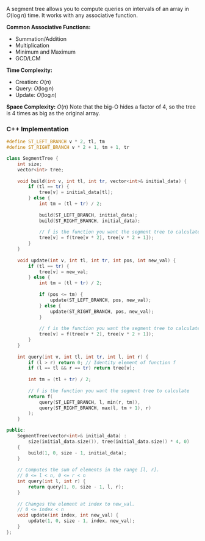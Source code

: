 A segment tree allows you to compute queries on intervals of an array in $O(\log n)$ time. It works with any associative function.

**Common Associative Functions:**
- Summation/Addition
- Multiplication
- Minimum and Maximum
- GCD/LCM

**Time Complexity:**
- Creation: $O(n)$
- Query: $O(\log n)$
- Update: $O(\log n)$

**Space Complexity:** $O(n)$
Note that the big-O hides a factor of 4, so the tree is 4 times as big as the original array.

### C++ Implementation
```C++
#define ST_LEFT_BRANCH v * 2, tl, tm
#define ST_RIGHT_BRANCH v * 2 + 1, tm + 1, tr

class SegmentTree {
	int size;
	vector<int> tree;
	
	void build(int v, int tl, int tr, vector<int>& initial_data) {
		if (tl == tr) {
			tree[v] = initial_data[tl];
		} else {
			int tm = (tl + tr) / 2;
			
			build(ST_LEFT_BRANCH, initial_data);
			build(ST_RIGHT_BRANCH, initial_data);
			
			// f is the function you want the segment tree to calculate
			tree[v] = f(tree[v * 2], tree[v * 2 + 1]);
		}
	}
	
	void update(int v, int tl, int tr, int pos, int new_val) {
		if (tl == tr) {
			tree[v] = new_val;
		} else {
			int tm = (tl + tr) / 2;
			
			if (pos <= tm) {
				update(ST_LEFT_BRANCH, pos, new_val);
			} else {
				update(ST_RIGHT_BRANCH, pos, new_val);
			}
			
			// f is the function you want the segment tree to calculate
			tree[v] = f(tree[v * 2], tree[v * 2 + 1]);
		}
	}
	
	int query(int v, int tl, int tr, int l, int r) {
		if (l > r) return 0; // Identity element of function f
		if (l == tl && r == tr) return tree[v];
		
		int tm = (tl + tr) / 2;
		
		// f is the function you want the segment tree to calculate
		return f(
			query(ST_LEFT_BRANCH, l, min(r, tm)),
        	query(ST_RIGHT_BRANCH, max(l, tm + 1), r)
		);
	}
```
```C++
public:
	SegmentTree(vector<int>& initial_data) :
		size(initial_data.size()), tree(initial_data.size() * 4, 0)
	{
		build(1, 0, size - 1, initial_data);
	}
	
	// Computes the sum of elements in the range [l, r].
	// 0 <= l < n, 0 <= r < n
	int query(int l, int r) {
		return query(1, 0, size - 1, l, r);
	}
	
	// Changes the element at index to new_val.
	// 0 <= index < n
	void update(int index, int new_val) {
		update(1, 0, size - 1, index, new_val);
	}
};
```